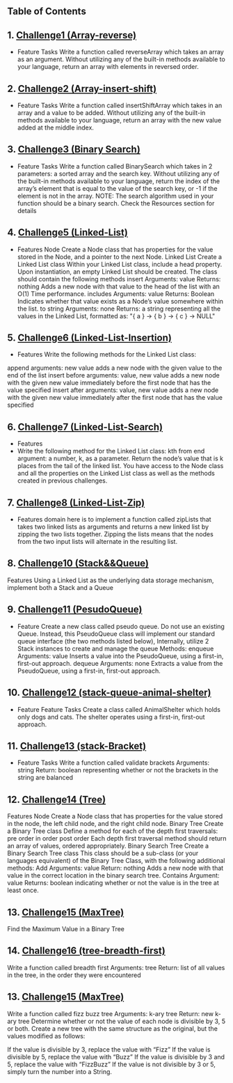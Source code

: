 ## Table of Contents
 ## 1. [Challenge1 (Array-reverse)](data-structures-and-algorithms/Code-Challenge-1/README.md)
  - Feature Tasks
  Write a function called reverseArray which takes an array as an argument. Without utilizing any of the built-in methods available to your language, return an array 
  with elements in reversed order.

 ## 2. [Challenge2 (Array-insert-shift)](data-structures-and-algorithms/Code-Challenge-2/README.md)
  - Feature Tasks
  Write a function called insertShiftArray which takes in an array and a value to be added. Without utilizing any of the built-in methods available to your language, 
  return an array with the new value added at the middle index.

 ## 3. [Challenge3 (Binary Search)](data-structures-and-algorithms/Code-Challenge-3/README.md)
 - Feature Tasks
Write a function called BinarySearch which takes in 2 parameters: a sorted array and the search key. Without utilizing any of the built-in methods available to your language, return the index of the array’s element that is equal to the value of the search key, or -1 if the element is not in the array.
NOTE: The search algorithm used in your function should be a binary search.
Check the Resources section for details

## 4. [Challenge5 (Linked-List)](https://github.com/abdarahman-shaheen/data-structures-and-algorithms/blob/master/data-structures-and-algorithms/Code-challenge-5/README.md)
- Features
Node
Create a Node class that has properties for the value stored in the Node, and a pointer to the next Node.
Linked List
Create a Linked List class
Within your Linked List class, include a head property.
Upon instantiation, an empty Linked List should be created.
The class should contain the following methods
insert
Arguments: value
Returns: nothing
Adds a new node with that value to the head of the list with an O(1) Time performance.
includes
Arguments: value
Returns: Boolean
Indicates whether that value exists as a Node’s value somewhere within the list.
to string
Arguments: none
Returns: a string representing all the values in the Linked List, formatted as:
"{ a } -> { b } -> { c } -> NULL"
## 5. [Challenge6 (Linked-List-Insertion)](https://github.com/abdarahman-shaheen/data-structures-and-algorithms/blob/master/data-structures-and-algorithms/Code-challenge-6/README.md)
- Features
  Write the following methods for the Linked List class:

append
arguments: new value
adds a new node with the given value to the end of the list
insert before
arguments: value, new value
adds a new node with the given new value immediately before the first node that has the value specified
insert after
arguments: value, new value
adds a new node with the given new value immediately after the first node that has the value specified

## 6. [Challenge7 (Linked-List-Search)](https://github.com/abdarahman-shaheen/data-structures-and-algorithms/blob/master/data-structures-and-algorithms/Code-challenge-7/README.md)
- Features
-  Write the following method for the Linked List class:
kth from end
argument: a number, k, as a parameter.
Return the node’s value that is k places from the tail of the linked list.
You have access to the Node class and all the properties on the Linked List class as well as the methods created in previous challenges.





## 7. [Challenge8 (Linked-List-Zip)](https://github.com/abdarahman-shaheen/data-structures-and-algorithms/blob/master/data-structures-and-algorithms/Code-challenge-8/README.md)
- Features
 domain here is to implement a function called zipLists that takes two linked lists as arguments and returns a new linked list by zipping the two lists together. Zipping the lists means that the nodes from the two input lists will alternate in the resulting list.


## 8. [Challenge10 (Stack&&Queue)](https://github.com/abdarahman-shaheen/data-structures-and-algorithms/blob/master/data-structures-and-algorithms/Code-challenge-10/README.md)
Features
Using a Linked List as the underlying data storage mechanism, implement both a Stack and a Queue

## 9. [Challenge11 (PesudoQueue)](https://github.com/abdarahman-shaheen/data-structures-and-algorithms/blob/master/data-structures-and-algorithms/Code-challenge-11/README.md)
- Feature
Create a new class called pseudo queue.
Do not use an existing Queue.
Instead, this PseudoQueue class will implement our standard queue interface (the two methods listed below),
Internally, utilize 2 Stack instances to create and manage the queue
Methods:
enqueue
Arguments: value
Inserts a value into the PseudoQueue, using a first-in, first-out approach.
dequeue
Arguments: none
Extracts a value from the PseudoQueue, using a first-in, first-out approach.


## 10. [Challenge12 (stack-queue-animal-shelter)](https://github.com/abdarahman-shaheen/data-structures-and-algorithms/blob/master/data-structures-and-algorithms/Code-challenge-12/README.md)
- Feature
Feature Tasks
Create a class called AnimalShelter which holds only dogs and cats.
The shelter operates using a first-in, first-out approach.

## 11. [Challenge13 (stack-Bracket)](https://github.com/abdarahman-shaheen/data-structures-and-algorithms/blob/master/data-structures-and-algorithms/Code-challenge-13/README.md)
- Feature Tasks
Write a function called validate brackets
Arguments: string
Return: boolean
representing whether or not the brackets in the string are balanced


## 12. [Challenge14 (Tree)](https://github.com/abdarahman-shaheen/data-structures-and-algorithms/blob/master/data-structures-and-algorithms/Code-challenge-14/README.md)
Features
Node
Create a Node class that has properties for the value stored in the node, the left child node, and the right child node.
Binary Tree
Create a Binary Tree class
Define a method for each of the depth first traversals:
pre order
in order
post order
Each depth first traversal method should return an array of values, ordered appropriately.
Binary Search Tree
Create a Binary Search Tree class
This class should be a sub-class (or your languages equivalent) of the Binary Tree Class, with the following additional methods:
Add
Arguments: value
Return: nothing
Adds a new node with that value in the correct location in the binary search tree.
Contains
Argument: value
Returns: boolean indicating whether or not the value is in the tree at least once.


## 13. [Challenge15 (MaxTree)](https://github.com/abdarahman-shaheen/data-structures-and-algorithms/blob/master/data-structures-and-algorithms/Code-challenge-15/README.md)
Find the Maximum Value in a Binary Tree

## 14. [Challenge16 (tree-breadth-first)](https://github.com/abdarahman-shaheen/data-structures-and-algorithms/blob/master/data-structures-and-algorithms/Code-challenge-16/README.md)
Write a function called breadth first
Arguments: tree
Return: list of all values in the tree, in the order they were encountered

## 13. [Challenge15 (MaxTree)](https://github.com/abdarahman-shaheen/data-structures-and-algorithms/blob/master/data-structures-and-algorithms/Code-challenge-17/README.mdhttps://github.com/abdarahman-shaheen/data-structures-and-algorithms/blob/master/data-structures-and-algorithms/Code-challenge-17/README.md)
Write a function called fizz buzz tree
Arguments: k-ary tree
Return: new k-ary tree
Determine whether or not the value of each node is divisible by 3, 5 or both. Create a new tree with the same structure as the original, but the values modified as follows:

If the value is divisible by 3, replace the value with “Fizz”
If the value is divisible by 5, replace the value with “Buzz”
If the value is divisible by 3 and 5, replace the value with “FizzBuzz”
If the value is not divisible by 3 or 5, simply turn the number into a String.


